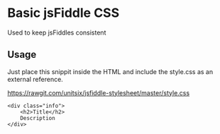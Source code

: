 # Basic jsFiddle CSS 

Used to keep jsFiddles consistent

## Usage

Just place this snippit inside the HTML and include the style.css as an external reference.

https://rawgit.com/unitsix/jsfiddle-stylesheet/master/style.css

```
<div class="info">
    <h2>Title</h2>
    Description
</div>
```
